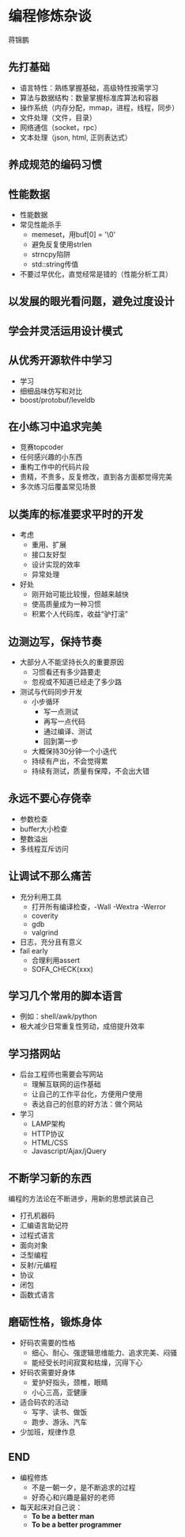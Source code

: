 # 编程修炼杂谈

蒋锦鹏


## 先打基础

- 语言特性：熟练掌握基础，高级特性按需学习
- 算法与数据结构：数量掌握标准库算法和容器
- 操作系统（内存分配，mmap，进程，线程，同步）
- 文件处理（文件，目录）
- 网络通信（socket，rpc）
- 文本处理（json, html, 正则表达式）

## 养成规范的编码习惯

## 性能数据

- 性能数据
- 常见性能杀手   
    - memeset，用buf[0] = '\0'
    - 避免反复使用strlen
    - strncpy陷阱
    - std::string传值
- 不要过早优化，直觉经常是错的（性能分析工具）

## 以发展的眼光看问题，避免过度设计

## 学会并灵活运用设计模式

## 从优秀开源软件中学习

- 学习
- 细细品味仿写和对比
- boost/protobuf/leveldb

## 在小练习中追求完美

- 竞赛topcoder
- 任何感兴趣的小东西
- 重构工作中的代码片段
- 贵精，不贵多，反复修改，直到各方面都觉得完美
- 多次练习后覆盖常见场景

## 以类库的标准要求平时的开发

- 考虑
    - 重用、扩展
    - 接口友好型
    - 设计实现的效率
    - 异常处理
- 好处
    - 刚开始可能比较慢，但越来越快
    - 使高质量成为一种习惯
    - 积累个人代码库，收益“驴打滚”

## 边测边写，保持节奏

- 大部分人不能坚持长久的重要原因
    - 习惯看还有多少路要走
    - 忽视或不知道已经走了多少路
- 测试与代码同步开发
    - 小步循环
        - 写一点测试
        - 再写一点代码
        - 通过编译、测试
        - 回到第一步
    - 大概保持30分钟一个小迭代
    - 持续有产出，不会觉得累
    - 持续有测试，质量有保障，不会出大错

## 永远不要心存侥幸

- 参数检查
- buffer大小检查
- 整数溢出
- 多线程互斥访问

## 让调试不那么痛苦

- 充分利用工具
    - 打开所有编译检查，-Wall -Wextra -Werror
    - coverity
    - gdb
    - valgrind
- 日志，充分且有意义
- fail early
    - 合理利用assert
    - SOFA_CHECK(xxx)

## 学习几个常用的脚本语言

- 例如：shell/awk/python
- 极大减少日常重复性劳动，成倍提升效率

## 学习搭网站

- 后台工程师也需要会写网站
    - 理解互联网的运作基础
    - 让自己的工作平台化，方便用户使用
    - 表达自己的创意的好方法：做个网站
- 学习
    - LAMP架构
    - HTTP协议
    - HTML/CSS
    - Javascript/Ajax/jQuery

## 不断学习新的东西

编程的方法论在不断进步，用新的思想武装自己

- 打孔机器码
- 汇编语言助记符
- 过程式语言
- 面向对象
- 泛型编程
- 反射/元编程
- 协议
- 闭包
- 函数式语言

## 磨砺性格，锻炼身体

- 好码农需要的性格
    - 细心、耐心、强逻辑思维能力、追求完美、闷骚
    - 能经受长时间寂寞和枯燥，沉得下心
- 好码农需要好身体
    - 爱护好指头，颈椎，眼睛
    - 小心三高，亚健康
- 适合码农的活动
    - 写字、读书、做饭
    - 跑步、游泳、汽车
- 少加班，规律作息

## END

- 编程修炼
    - 不是一朝一夕，是不断追求的过程
    - 好奇心和兴趣是最好的老师
- 每天起床对自己说：
    - **To be a better man**
    - **To be a better programmer**